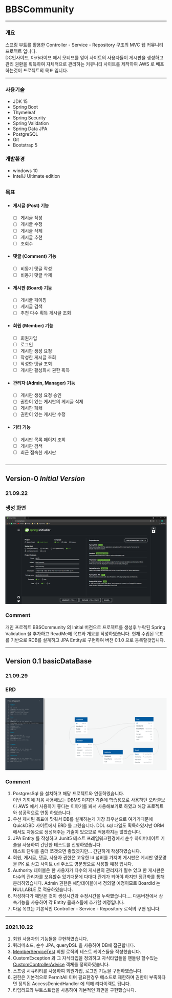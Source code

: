 BBSCommunity
=============

---

### 개요
스프링 부트를 활용한 Controller - Service - Repository 구조의 MVC 웹 커뮤니티 프로젝트 입니다.    
DC인사이드, 아카라이브 에서 모티브를 얻어 사이트의 사용자들이 게시판을 생성하고 관리 권환을 획득하여
자체적으로 관리하는 커뮤니티 사이트를 제작하여 AWS 로 배포 하는것이 프로젝트의 목표 입니다.

___



### 사용기술
* JDK 15
* Spring Boot
* Thymeleaf
* Spring Security
* Spring Validation
* Spring Data JPA
* PostgreSQL
* Git
* Bootstrap 5
### 개발환경
* windows 10
* InteliJ Ultimate edition
##
### 목표
  - #### 게시글 (Post) 기능
    - [ ] 게시글 작성
    - [ ] 게시글 수정
    - [ ] 게시글 삭제
    - [ ] 게시글 추천 
    - [ ] 조회수 
  - #### 댓글 (Comment) 기능
    - [ ] 비동기 댓글 작성 
    - [ ] 비동기 댓글 삭제 
  - #### 게시판 (Board) 기능
    - [ ] 게시글 페이징 
    - [ ] 게시글 검색 
    - [ ] 추천 다수 획득 게시글 조회
  - #### 회원 (Member) 기능
    - [ ] 회원가입 
    - [ ] 로그인 
    - [ ] 게시판 생성 요청
    - [ ] 작성한 게시글 조회
    - [ ] 작성한 댓글 조회
    - [ ] 게시판 활성화시 권한 획득
  - #### 관리자 (Admin, Manager) 기능
    - [ ] 게시판 생성 요청 승인
    - [ ] 권한이 있는 게시판의 게시글 삭제
    - [ ] 게시판 폐쇄
    - [ ] 권한이 있는 게시판 수정
  - #### 기타 기능 
    - [ ] 게시판 목록 페이지 조회
    - [ ] 게시판 검색
    - [ ] 최근 접속한 게시판 
##

---
## Version-0 _Initial Version_
### 21.09.22
###
### 생성 화면
![InitialImage](./outputs/Version_0/SpringInitialCapture.PNG)
###
### Comment
개인 프로젝트 BBSCommunity 의 Initial 버전으로 프로젝트를 생성후
누락된 Spring Validation 을 추가하고 ReadMe에 목표와 개요를 작성하였습니다.
현재 수립된 목표를 기반으로 RDB를 설계하고 JPA Entity로 구현하여 버전 0.1.0 으로 등록할것입니다.  


--- 
## Version 0.1 basicDataBase
### 21.09.29
###
### ERD
![BasicDataBase](./outputs/version_0.1/ERD.PNG)

###
### Comment
 1. PostgresSql 을 설치하고 해당 프로젝트와 연동하였습니다.  
이번 기회에 처음 사용해보는 DBMS 이지만 기존에 학습용으로 사용하던 오라클보다 AWS 에서 사용하기
좋다는 이야기를 봐서 사용해보기로 하였고 해당 프로젝트와 성공적으로 연동 하였습니다.
 2. 우선 제시된 목표에 맞춰서 DB를 설계하는게 가장 최우선으로 여기기때문에
QuickDBD 사이트에서 ERD 를 그렸습니다. DDL sql 파일도 획득하였지만 ORM 에서도 자동으로
생성해주는 기술이 있으므로 적용하지는 않았습니다.
 3. JPA Entity 를 작성하고 Junit5 테스트 프레임워크환경에서 순수 하이버네이트 기술을 사용하여 간단한 테스트를 진행하였습니다.   
테스트 단위를 좀더 쪼갯으면 좋았겟지만... 간단하게 작성하였습니다.
 4. 회원, 게시글, 댓글, 사용자 권한은 고유한 Id 넘버를 가지며 
게시판은 게시판 영문명을 PK 로 삼고 사이트 url 주소도 영문명으로 사용할 예정 입니다. 
 5. Authority 테이블은 한 사용자가 다수의 게시판의 관리자가 될수 있고 한 게시판은 다수의 
관리자를 보유할수 있기때문에 다대다 관계가 되어야 하지만 정규화를 통해 분리하였습니다.
Admin 권한은 해당테이블에서 정의할 예정이므로 BoardId 는 NULLABLE 로 적용하였습니다.
 6. 작성하다가 깨닫은 것이 생성시간과 수정시간을 누락했습니다.... 다음버전에서 상속기능을 사용하여
각 Entity 클래스들에 추가할 예정입니다.
 7. 다음 목표는 기본적인 Controller - Service - Repository 로직의 구현 입니다.

---
### 2021.10.22
1. 회원 사용자의 기능들을 구현하였습니다.
2. 쿼리메소드, 순수 JPA, queryDSL 을 사용하여 DB에 접근합니다. 
3. [MemberServiceTest](src/test/java/ggozlo/bbsCommunity/domain/member/MemberServiceTest.java)
회원 로직의 테스트 케이스들을 작성했습니다.
4. CustomException 과 그 자식타입을 정의하고 자식타입들을 핸들링 할수있는 [CustomControllerAdvice](src/main/java/ggozlo/bbsCommunity/global/CustomControllerAdvice.java)
객체를 정의하였습니다.
5. 스프링 시큐리티를 사용하여 회원가입, 로그인 기능을 구현하였습니다.
6. 권한은 기본적으로 PermitAll 이며 필요한경우 메소드로 제한하며 권한이 부족하다면 정의된 AccessDeniedHandler 에 의해 
리다이렉트 됩니다.
7. 타입리프와 부트스트랩을 사용하여 기본적인 화면을 구현했습니다.